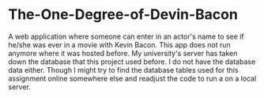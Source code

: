 # The-One-Degree-of-Devin-Bacon
A web application where someone can enter in an actor's name to see if he/she was ever in a movie with Kevin Bacon. This app does not run anymore where it was hosted before. My university's server has taken down the database that this project used before. I do not have the database data either. Though I might try to find the database tables used for this assignment online somewhere else and readjust the code to run a on a local server.
